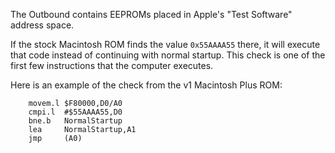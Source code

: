 

The Outbound contains EEPROMs placed in Apple's "Test Software" address space.

If the stock Macintosh ROM finds the value `0x55AAAA55` there, it will execute that code instead of continuing with normal startup. This check is one of the first few instructions that the computer executes.

Here is an example of the check from the v1 Macintosh Plus ROM:
```
    movem.l $F80000,D0/A0
    cmpi.l  #$55AAAA55,D0
    bne.b   NormalStartup
    lea     NormalStartup,A1
    jmp     (A0)
```

